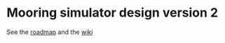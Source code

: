 # Mooring simulator design version 2

See the [roadmap](https://github.com/users/jgrelet/projects/1) and the [wiki](https://github.com/jgrelet/Mooring-simulator-v2/wiki)











